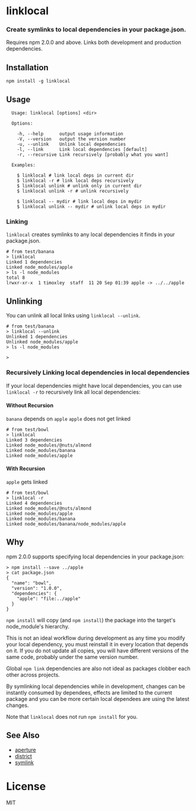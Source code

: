 # linklocal

### Create symlinks to local dependencies in your package.json.

Requires npm 2.0.0 and above.
Links both development and production dependencies.

## Installation

```
npm install -g linklocal
```

## Usage

```
  Usage: linklocal [options] <dir>

  Options:

    -h, --help      output usage information
    -V, --version   output the version number
    -u, --unlink    Unlink local dependencies
    -l, --link      Link local dependencies [default]
    -r, --recursive Link recursively [probably what you want]

  Examples:

    $ linklocal # link local deps in current dir
    $ linklocal -r # link local deps recursively
    $ linklocal unlink # unlink only in current dir
    $ linklocal unlink -r # unlink recursively

    $ linklocal -- mydir # link local deps in mydir
    $ linklocal unlink -- mydir # unlink local deps in mydir
```

### Linking

`linklocal` creates symlinks to any local dependencies it finds in your package.json.

```
# from test/banana
> linklocal
Linked 1 dependencies
Linked node_modules/apple
> ls -l node_modules
total 8
lrwxr-xr-x  1 timoxley  staff  11 20 Sep 01:39 apple -> ../../apple
```

## Unlinking

You can unlink all local links using `linklocal --unlink`.

```
# from test/banana
> linklocal --unlink
Unlinked 1 dependencies
Unlinked node_modules/apple
> ls -l node_modules

>
```

### Recursively Linking local dependencies in local dependencies

If your local dependencies might have local dependencies, you can use
`linklocal -r` to recursively link all local dependencies:

#### Without Recursion

`banana` depends on `apple`
`apple` does not get linked

```
# from test/bowl
> linklocal
Linked 3 dependencies
Linked node_modules/@nuts/almond
Linked node_modules/banana
Linked node_modules/apple
```
#### With Recursion

`apple` gets linked
```
# from test/bowl
> linklocal -r
Linked 4 dependencies
Linked node_modules/@nuts/almond
Linked node_modules/apple
Linked node_modules/banana
Linked node_modules/banana/node_modules/apple
```

## Why

npm 2.0.0 supports specifying local dependencies in your package.json:

```
> npm install --save ../apple
> cat package.json
{
  "name": "bowl",
  "version": "1.0.0",
  "dependencies": {
    "apple": "file:../apple"
  }
}
```

`npm install` will copy (and `npm install`) the package into the target's node_module's hierarchy.

This is not an ideal workflow during development as any time you modify your local dependency, you must reinstall it
in every location that depends on it. If you do not update all copies, you will have different versions of the same code, probably under the same version number.

Global `npm link` dependencies are also not ideal as packages clobber each other across projects.

By symlinking local dependencies while in development,
changes can be instantly consumed by dependees, effects
are limited to the current package and you can be more
certain local dependees are using the latest changes.

Note that `linklocal` does not run `npm install` for you.

## See Also

* [aperture](https://github.com/requireio/aperture)
* [district](https://github.com/hughsk/district)
* [symlink](https://github.com/clux/symlink)

# License

MIT
